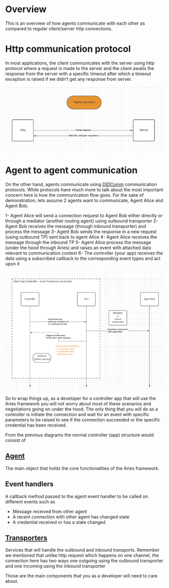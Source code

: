 # Overview

This is an overview of how agents communicate with each other as compared to regular client/server http connections. 

# Http communication protocol

In most applications, the client communicates with the server using http protocol where a request is made to the server and the client awaits the response from the server with a specific timeout after which a timeout exception is raised if we didn’t get any response from server.

![http request](../images/dcd1.png)

# Agent to agent communication

On the other hand, agents communicate using [DIDComm](https://github.com/hyperledger/aries-rfcs/tree/master/concepts/0005-didcomm) communication protocols. While protocols have much more to talk about the most important concern here is how the communication flow goes. For the sake of demonstration, lets assume 2 agents want to communicate, Agent Alice and Agent Bob.

1- Agent Alice will send a connection request to Agent Bob either directly or through a mediator (another routing agent) using outbound transporter
2- Agent Bob receives the message (through inbound transporter) and process the message
3- Agent Bob sends the response in a new request (using outbound TP) sent back to agent Alice
4- Agent Alice receives the message through the inbound TP
5- Agent Alice process the message (under the hood through Aries) and raises an event with attached data relevant to communication context
6- The controller (your app) receives the data using a subscribed callback to the corresponding event types and act upon it

![agents communication](../images/dcd2.png)

So to wrap things up, as a developer for a controller app that will use the Aries framework you will not worry about most of these scenarios and negotiations going on under the hood. The only thing that you will do as a controller is initiate the connection and wait for an event with specific parameters to be raised to see if the connection succeeded or the specific credential has been received.

From the previous diagrams the normal controller (app) structure would consist of

## [Agent](0-agent.md)

The main object that holds the core functionalities of the Aries framework.

## Event handlers

A callback method passed to the agent event handler to be called on different events such as 
- Message received from other agent
- A recent connection with other agent has changed state
- A credential received or has a state changed

## [Transporters](transports.md)

Services that will handle the outbound and inbound transports. Remember we mentioned that unlike http request which happens on one channel, the connection here has two ways one outgoing using the outbound transporter and one incoming using the inbound transporter

Those are the main components that you as a developer will need to care about.

